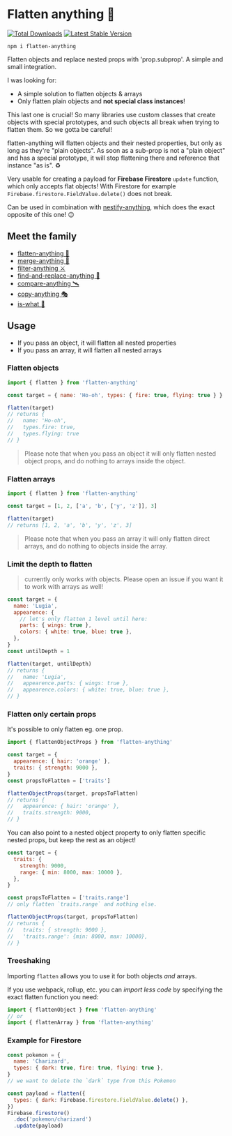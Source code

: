 # Flatten anything 🏏

<a href="https://www.npmjs.com/package/flatten-anything"><img src="https://img.shields.io/npm/v/flatten-anything.svg" alt="Total Downloads"></a>
<a href="https://www.npmjs.com/package/flatten-anything"><img src="https://img.shields.io/npm/dw/flatten-anything.svg" alt="Latest Stable Version"></a>

```
npm i flatten-anything
```

Flatten objects and replace nested props with 'prop.subprop'. A simple and small integration.

I was looking for:

- A simple solution to flatten objects & arrays
- Only flatten plain objects and **not special class instances**!

This last one is crucial! So many libraries use custom classes that create objects with special prototypes, and such objects all break when trying to flatten them. So we gotta be careful!

flatten-anything will flatten objects and their nested properties, but only as long as they're "plain objects". As soon as a sub-prop is not a "plain object" and has a special prototype, it will stop flattening there and reference that instance "as is". ♻️

Very usable for creating a payload for **Firebase Firestore** `update` function, which only accepts flat objects! With Firestore for example `Firebase.firestore.FieldValue.delete()` does not break.

Can be used in combination with [nestify-anything](https://github.com/mesqueeb/nestify-anything), which does the exact opposite of this one! 😉

## Meet the family

- [flatten-anything 🏏](https://github.com/mesqueeb/flatten-anything)
- [merge-anything 🥡](https://github.com/mesqueeb/merge-anything)
- [filter-anything ⚔️](https://github.com/mesqueeb/filter-anything)
- [find-and-replace-anything 🎣](https://github.com/mesqueeb/find-and-replace-anything)
- [compare-anything 🛰](https://github.com/mesqueeb/compare-anything)
- [copy-anything 🎭](https://github.com/mesqueeb/copy-anything)
- [is-what 🙉](https://github.com/mesqueeb/is-what)

## Usage

- If you pass an object, it will flatten all nested properties
- If you pass an array, it will flatten all nested arrays

### Flatten objects

```js
import { flatten } from 'flatten-anything'

const target = { name: 'Ho-oh', types: { fire: true, flying: true } }

flatten(target)
// returns {
//   name: 'Ho-oh',
//   types.fire: true,
//   types.flying: true
// }
```

> Please note that when you pass an object it will only flatten nested object props, and do nothing to arrays inside the object.

### Flatten arrays

```js
import { flatten } from 'flatten-anything'

const target = [1, 2, ['a', 'b', ['y', 'z']], 3]

flatten(target)
// returns [1, 2, 'a', 'b', 'y', 'z', 3]
```

> Please note that when you pass an array it will only flatten direct arrays, and do nothing to objects inside the array.

### Limit the depth to flatten

> currently only works with objects. Please open an issue if you want it to work with arrays as well!

```js
const target = {
  name: 'Lugia',
  appearence: {
    // let's only flatten 1 level until here:
    parts: { wings: true },
    colors: { white: true, blue: true },
  },
}
const untilDepth = 1

flatten(target, untilDepth)
// returns {
//   name: 'Lugia',
//   appearence.parts: { wings: true },
//   appearence.colors: { white: true, blue: true },
// }
```

### Flatten only certain props

It's possible to only flatten eg. one prop.

```js
import { flattenObjectProps } from 'flatten-anything'

const target = {
  appearence: { hair: 'orange' },
  traits: { strength: 9000 },
}
const propsToFlatten = ['traits']

flattenObjectProps(target, propsToFlatten)
// returns {
//   appearence: { hair: 'orange' },
//   traits.strength: 9000,
// }
```

You can also point to a nested object property to only flatten specific nested props, but keep the rest as an object!

```js
const target = {
  traits: {
    strength: 9000,
    range: { min: 8000, max: 10000 },
  },
}

const propsToFlatten = ['traits.range']
// only flatten `traits.range` and nothing else.

flattenObjectProps(target, propsToFlatten)
// returns {
//   traits: { strength: 9000 },
//   'traits.range': {min: 8000, max: 10000},
// }
```

### Treeshaking

Importing `flatten` allows you to use it for both objects _and_ arrays.

If you use webpack, rollup, etc. you can _import less code_ by specifying the exact flatten function you need:

```js
import { flattenObject } from 'flatten-anything'
// or
import { flattenArray } from 'flatten-anything'
```

### Example for Firestore

```js
const pokemon = {
  name: 'Charizard',
  types: { dark: true, fire: true, flying: true },
}
// we want to delete the `dark` type from this Pokemon

const payload = flatten({
  types: { dark: Firebase.firestore.FieldValue.delete() },
})
Firebase.firestore()
  .doc('pokemon/charizard')
  .update(payload)
```
